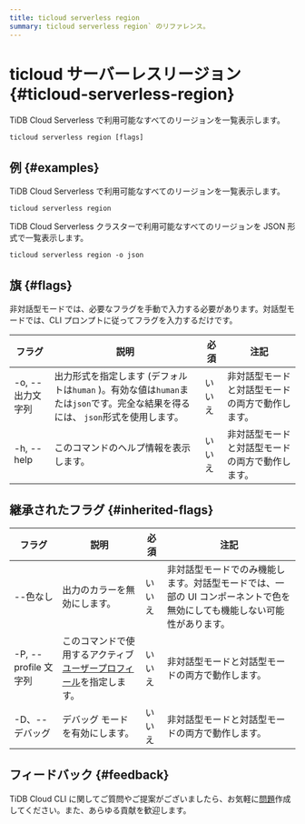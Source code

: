 ```yaml
---
title: ticloud serverless region
summary: ticloud serverless region` のリファレンス。
---
```


# ticloud サーバーレスリージョン {#ticloud-serverless-region}

TiDB Cloud Serverless で利用可能なすべてのリージョンを一覧表示します。

```shell
ticloud serverless region [flags]
```

## 例 {#examples}

TiDB Cloud Serverless で利用可能なすべてのリージョンを一覧表示します。

```shell
ticloud serverless region
```

TiDB Cloud Serverless クラスターで利用可能なすべてのリージョンを JSON 形式で一覧表示します。

```shell
ticloud serverless region -o json
```

## 旗 {#flags}

非対話型モードでは、必要なフラグを手動で入力する必要があります。対話型モードでは、CLI プロンプトに従ってフラグを入力するだけです。

| フラグ         | 説明                                                                              | 必須  | 注記                       |
| ----------- | ------------------------------------------------------------------------------- | --- | ------------------------ |
| -o, --出力文字列 | 出力形式を指定します (デフォルトは`human` )。有効な値は`human`または`json`です。完全な結果を得るには、 `json`形式を使用します。 | いいえ | 非対話型モードと対話型モードの両方で動作します。 |
| -h, --help  | このコマンドのヘルプ情報を表示します。                                                             | いいえ | 非対話型モードと対話型モードの両方で動作します。 |

## 継承されたフラグ {#inherited-flags}

| フラグ               | 説明                                                                             | 必須  | 注記                                                             |
| ----------------- | ------------------------------------------------------------------------------ | --- | -------------------------------------------------------------- |
| --色なし             | 出力のカラーを無効にします。                                                                 | いいえ | 非対話型モードでのみ機能します。対話型モードでは、一部の UI コンポーネントで色を無効にしても機能しない可能性があります。 |
| -P, --profile 文字列 | このコマンドで使用するアクティブ[ユーザープロフィール](/tidb-cloud/cli-reference.md#user-profile)を指定します。 | いいえ | 非対話型モードと対話型モードの両方で動作します。                                       |
| -D、--デバッグ         | デバッグ モードを有効にします。                                                               | いいえ | 非対話型モードと対話型モードの両方で動作します。                                       |

## フィードバック {#feedback}

TiDB Cloud CLI に関してご質問やご提案がございましたら、お気軽に[問題](https://github.com/tidbcloud/tidbcloud-cli/issues/new/choose)作成してください。また、あらゆる貢献を歓迎します。
